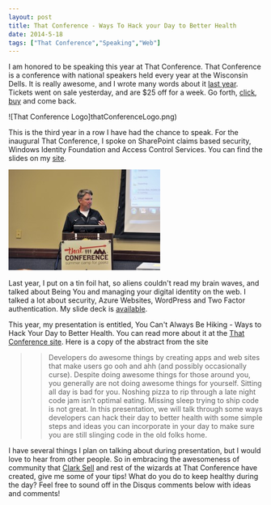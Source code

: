 ```yaml
---
layout: post
title: That Conference - Ways To Hack your Day to Better Health
date: 2014-5-18
tags: ["That Conference","Speaking","Web"]
---
```

I am honored to be speaking this year at That Conference. That Conference is a conference with national speakers held every
year at the Wisconsin Dells. It is really awesome, and I wrote many words about it [last year](/2013/05/that-conference-2013/).
Tickets went on sale yesterday, and are $25 off for a week. Go forth, [click](https://www.thatconference.com/Home/TicketRegistration),
[buy](https://www.eventbrite.com/e/that-conference-2014-tickets-7410869109) and come back.

![That Conference Logo]thatConferenceLogo.png)

This is the third year in a row I have had the chance to speak. For
the inaugural That Conference, I spoke on SharePoint claims based security, Windows Identity Foundation and Access Control
Services. You can find the slides on my [site](http://www.jptacek.com/2012/08/that-conference-slide-deck/).

![2012 That Conference](ThatConference-1024x681-300x199.jpg)


Last year, I put on a tin foil hat, so aliens couldn't read my brain waves, and talked about Being You and managing your
digital identity on the web. I talked a lot about security, Azure Websites, WordPress and Two Factor authentication. My slide
deck is [available](http://www.jptacek.com/2013/08/2013-that-conference-presentation/).

This year, my presentation is entitled, You Can't Always Be Hiking - Ways to Hack Your Day to Better Health. You can read
more about it at the [That Conference site](https://www.thatconference.com/Sessions/Session/2271). Here is a copy of the
abstract from the site


>>Developers do awesome things by creating apps and web sites that make users go ooh and ahh (and possibly occasionally curse).
Despite doing awesome things for those around you, you generally are not doing awesome things for yourself. Sitting all day is
bad for you. Noshing pizza to rip through a late night code jam isn’t optimal eating. Missing sleep trying to ship code is
not great. In this presentation, we will talk through some ways developers can hack their day to better health with some simple steps
and ideas you can incorporate in your day to make sure you are still slinging code in the old folks home.

I have several things I plan on talking about during presentation, but I would love to hear from other people. So in
 embracing the awesomeness of community that [Clark Sell](http://www.csell.net/) and rest of the wizards at That Conference
 have created, give
 me some of your tips! What do you
do to keep healthy during the day? Feel free to sound off in the Disqus comments below with ideas and comments!

